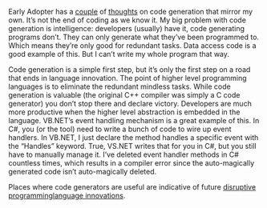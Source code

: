 Early Adopter has a
[couple](http://radio.weblogs.com/0117167/2003/06/30.html) of
[thoughts](http://radio.weblogs.com/0117167/2003/07/01.html) on code
generation that mirror my own. It’s not the end of coding as we know it.
My big problem with code generation is intelligence: developers
(usually) have it, code generating programs don’t. They can only
generate what they’ve been programmed to. Which means they’re only good
for redundant tasks. Data access code is a good example of this. But I
can’t write my whole program that way.

Code generation is a simple first step, but it’s only the first step on
a road that ends in language innovation. The point of higher level
programming languages is to eliminate the redundant mindless tasks.
While code generation is valuable (the original C++ compiler was simply
a C code generator) you don’t stop there and declare victory. Developers
are much more productive when the higher level abstraction is embedded
in the language. VB.NET’s event handling mechanism is a great example of
this. In C\#, you (or the tool) need to write a bunch of code to wire up
event handlers. In VB.NET, I just declare the method handles a specific
event with the “Handles” keyword. True, VS.NET writes that for you in
C\#, but you still have to manually manage it. I’ve deleted event
handler methods in C\# countless times, which results in a compiler
error since the auto-magically generated code isn’t auto-magically
deleted.

Places where code generators are useful are indicative of future
[disruptive
programming](http://devhawk.net/2003/06/11/to-infinity-and-beyond/)[language
innovations](http://devhawk.net/2003/01/17/disruptive-programming-language-technologies/).
